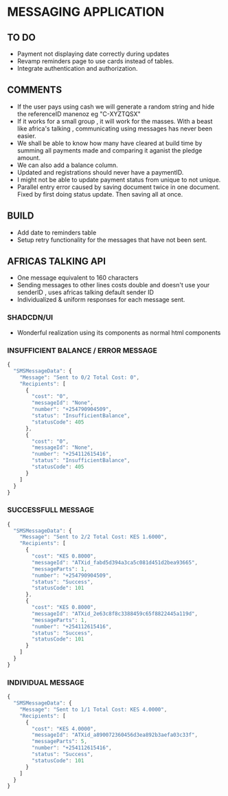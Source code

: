 # MESSAGING APPLICATION

## TO DO

- Payment not displaying date correctly during updates
- Revamp reminders page to use cards instead of tables.
- Integrate authentication and authorization.

## COMMENTS

- If the user pays using cash we will generate a random string and hide the referenceID manenoz eg "C-XYZTQSX"
- If it works for a small group , it will work for the masses. With a beast like africa's talking , communicating using messages has never been easier.
- We shall be able to know how many have cleared at build time by summing all payments made and comparing it aganist the pledge amount.
- We can also add a balance column.
- Updated and registrations should never have a paymentID.
- I might not be able to update payment status from unique to not unique.
- Parallel entry error caused by saving document twice in one document. Fixed by first doing status update. Then saving all at once.

## BUILD

- Add date to reminders table
- Setup retry functionality for the messages that have not been sent.

## AFRICAS TALKING API

- One message equivalent to 160 characters
- Sending messages to other lines costs double and doesn't use your senderID , uses africas talking default sender ID
- Individualized & uniform responses for each message sent.

### SHADCDN/UI

- Wonderful realization using its components as normal html components

### INSUFFICIENT BALANCE / ERROR MESSAGE

```js
{
  "SMSMessageData": {
    "Message": "Sent to 0/2 Total Cost: 0",
    "Recipients": [
      {
        "cost": "0",
        "messageId": "None",
        "number": "+254790904509",
        "status": "InsufficientBalance",
        "statusCode": 405
      },
      {
        "cost": "0",
        "messageId": "None",
        "number": "+254112615416",
        "status": "InsufficientBalance",
        "statusCode": 405
      }
    ]
  }
}
```

### SUCCESSFULL MESSAGE

```js
{
  "SMSMessageData": {
    "Message": "Sent to 2/2 Total Cost: KES 1.6000",
    "Recipients": [
      {
        "cost": "KES 0.8000",
        "messageId": "ATXid_fabd5d394a3ca5c081d451d2bea93665",
        "messageParts": 1,
        "number": "+254790904509",
        "status": "Success",
        "statusCode": 101
      },
      {
        "cost": "KES 0.8000",
        "messageId": "ATXid_2e63c8f8c3388459c65f8822445a119d",
        "messageParts": 1,
        "number": "+254112615416",
        "status": "Success",
        "statusCode": 101
      }
    ]
  }
}
```

### INDIVIDUAL MESSAGE

```js
{
  "SMSMessageData": {
    "Message": "Sent to 1/1 Total Cost: KES 4.0000",
    "Recipients": [
      {
        "cost": "KES 4.0000",
        "messageId": "ATXid_a890072360456d3ea892b3aefa03c33f",
        "messageParts": 5,
        "number": "+254112615416",
        "status": "Success",
        "statusCode": 101
      }
    ]
  }
}
```
